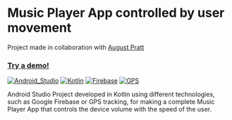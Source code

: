 # Music Player App controlled by user movement

Project made in collaboration with [August Pratt](https://github.com/jpratt21)

### [Try a demo!](https://appetize.io/app/2va72f4rcuub446rz5mn22ve6m?device=pixel7pro&osVersion=13.0)

[![Android_Studio](https://img.shields.io/badge/ANDROID_STUDIO-%234fae53?style=for-the-badge&logo=androidstudio&logoColor=%234fae53&labelColor=black)](https://developer.android.com/)
[![Kotlin](https://img.shields.io/badge/KOTLIN-%237f52ff?style=for-the-badge&logo=kotlin&logoColor=%237f52ff&labelColor=black)](https://kotlinlang.org/)
[![Firebase](https://img.shields.io/badge/FIREBASE-%23fecb2f?style=for-the-badge&logo=firebase&logoColor=%23fecb2f&labelColor=black)](https://firebase.google.com/)
[![GPS](https://img.shields.io/badge/GPS-%2383c22d?style=for-the-badge&logo=googlemaps&logoColor=%2383c22d&labelColor=black)]()

Android Studio Project developed in Kotlin using different technologies, such as Google Firebase or GPS tracking, for making a complete Music Player App that controls the device volume with the speed of the user. 
